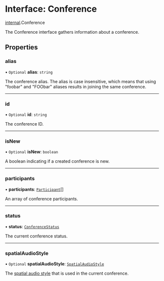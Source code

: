 # Interface: Conference

[internal](../modules/internal.md).Conference

The Conference interface gathers information about a conference.

## Properties

### alias

• `Optional` **alias**: `string`

The conference alias. The alias is case insensitive, which means that using "foobar" and "FOObar" aliases results in joining the same conference.

___

### id

• `Optional` **id**: `string`

The conference ID.

___

### isNew

• `Optional` **isNew**: `boolean`

A boolean indicating if a created conference is new.

___

### participants

• **participants**: [`Participant`](internal.Participant.md)[]

An array of conference participants.

___

### status

• **status**: [`ConferenceStatus`](../enums/internal.ConferenceStatus.md)

The current conference status.

___

### spatialAudioStyle

• `Optional` **spatialAudioStyle**: [`SpatialAudioStyle`](../enums/internal.SpatialAudioStyle.md)

The [spatial audio style](doc:rn-client-sdk-enums-spatialaudiostyle) that is used in the current conference.
